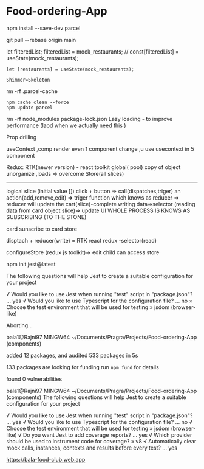 # Food-ordering-App

npm install --save-dev parcel

git pull --rebase origin main

let filteredList;
filteredList = mock_restaurants;
// const[filteredList] = useState(mock_restaurants);

    let [restaurants] = useState(mock_restaurants);

    Shimmer=Skeleton

   rm -rf .parcel-cache 

    npm cache clean --force
    npm update parcel

rm -rf node_modules package-lock.json
Lazy loading - to improve performance (laod when we actually need this )

Prop drilling

useContext ,comp render even 1 component change ,u use usecontext in 5 component

Redux:
RTK(newer version) - react toolkit
global( pool) copy of object
unorganize ,loads => overcome
Store(all slices)

---

logical slice (initial value [])
click + button => call(dispatches,triger) an action(add,remove,edit) => triger function which knows as reducer => reducer will update the cart(slice)-complete writing data=>selector (reading data from card object slice)=> update UI
WHOLE PROCESS IS KNOWS AS SUBSCRIBING (TO THE STONE)

card sunscribe to card store

disptach + reducer(write) = RTK
react redux -selector(read)

configureStore (redux js toolkit)=> edit
<Provide> child can access store

npm init jest@latest

The following questions will help Jest to create a suitable configuration for your project

√ Would you like to use Jest when running "test" script in "package.json"? ... yes
√ Would you like to use Typescript for the configuration file? ... no
× Choose the test environment that will be used for testing » jsdom (browser-like)

Aborting...

bala1@Rajni97 MINGW64 ~/Documents/Pragra/Projects/Food-ordering-App (components)

added 12 packages, and audited 533 packages in 5s

133 packages are looking for funding
  run `npm fund` for details

found 0 vulnerabilities

bala1@Rajni97 MINGW64 ~/Documents/Pragra/Projects/Food-ordering-App (components)
The following questions will help Jest to create a suitable configuration for your project

√ Would you like to use Jest when running "test" script in "package.json"? ... yes
√ Would you like to use Typescript for the configuration file? ... no
√ Choose the test environment that will be used for testing » jsdom (browser-like)
√ Do you want Jest to add coverage reports? ... yes
√ Which provider should be used to instrument code for coverage? » v8
√ Automatically clear mock calls, instances, contexts and results before every test? ... yes





https://bala-food-club.web.app